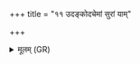 +++
title = "११ उदङ्कोदचेमां सुरां याम्"

+++
<details><summary>मूलम् (GR)</summary>

उदङ्कोदचेमां सुरां  
यां हृदा कामयामहे ।  
तां मे भगस् ताम् अश्विना  
तां म आवाट् सरस्वती ॥
</details>